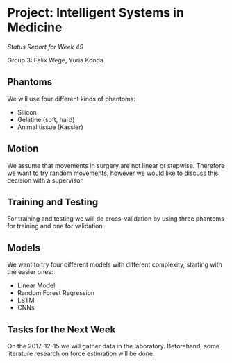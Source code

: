 # Project: Intelligent Systems in Medicine

*Status Report for Week 49*

Group 3: Felix Wege, Yuria Konda

## Phantoms

We will use four different kinds of phantoms:

* Silicon
* Gelatine (soft, hard) 
* Animal tissue (Kassler)

## Motion

We assume that movements in surgery are not linear or stepwise. Therefore we want to try random movements, however we would like to discuss this decision with a supervisor.

## Training and Testing

For training and testing we will do cross-validation by using three phantoms for training and one for validation.

## Models

We want to try four different models with different complexity, starting with the easier ones:

* Linear Model
* Random Forest Regression
* LSTM
* CNNs

## Tasks for the Next Week

On the 2017-12-15 we will gather data in the laboratory. Beforehand, some literature research on force estimation will be done. 

